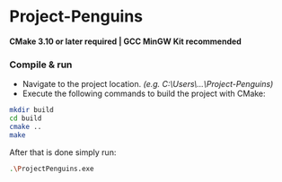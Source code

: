 # Project-Penguins

**CMake 3.10 or later required | GCC MinGW Kit recommended**
 
### Compile & run
- Navigate to the project location. *(e.g. C:\Users\\...\Project-Penguins)*
- Execute the following commands to build the project with CMake:

```bash
mkdir build
cd build
cmake ..
make
```

After that is done simply run:
```bash
.\ProjectPenguins.exe
```
